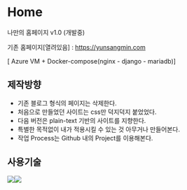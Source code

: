 

# Home

나만의 홈페이지 v1.0  (개발중)

기존 홈페이지[열려있음] : https://yunsangmin.com

[ Azure VM  + Docker-compose(nginx - django - mariadb)]







## 제작방향

- 기존 블로그 형식의 페이지는 삭제한다.
- 처음으로 만들었던 사이트는 css만 덕지덕지 붙었었다. 
- 다음 버전은 plain-text 기반의 사이트를 지향한다. 
- 특별한 목적없이 내가 적용시킬 수 있는 것 아무거나 만들어본다. 
- 작업 Process는 Github 내의 Project를 이용해본다. 



## 사용기술

<img src="https://img.shields.io/badge/python-3.10.4-green"><img src="https://img.shields.io/badge/django-4.0.4-green"> 
